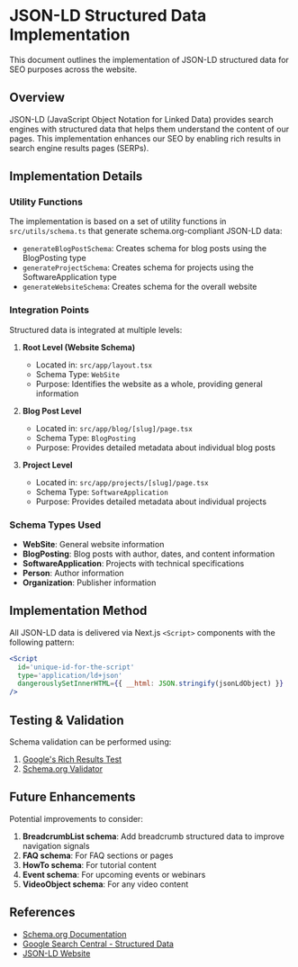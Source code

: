 # JSON-LD Structured Data Implementation

This document outlines the implementation of JSON-LD structured data for SEO purposes across the website.

## Overview

JSON-LD (JavaScript Object Notation for Linked Data) provides search engines with structured data that helps them understand the content of our pages. This implementation enhances our SEO by enabling rich results in search engine results pages (SERPs).

## Implementation Details

### Utility Functions

The implementation is based on a set of utility functions in `src/utils/schema.ts` that generate schema.org-compliant JSON-LD data:

- `generateBlogPostSchema`: Creates schema for blog posts using the BlogPosting type
- `generateProjectSchema`: Creates schema for projects using the SoftwareApplication type
- `generateWebsiteSchema`: Creates schema for the overall website

### Integration Points

Structured data is integrated at multiple levels:

1. **Root Level (Website Schema)**

   - Located in: `src/app/layout.tsx`
   - Schema Type: `WebSite`
   - Purpose: Identifies the website as a whole, providing general information

2. **Blog Post Level**

   - Located in: `src/app/blog/[slug]/page.tsx`
   - Schema Type: `BlogPosting`
   - Purpose: Provides detailed metadata about individual blog posts

3. **Project Level**
   - Located in: `src/app/projects/[slug]/page.tsx`
   - Schema Type: `SoftwareApplication`
   - Purpose: Provides detailed metadata about individual projects

### Schema Types Used

- **WebSite**: General website information
- **BlogPosting**: Blog posts with author, dates, and content information
- **SoftwareApplication**: Projects with technical specifications
- **Person**: Author information
- **Organization**: Publisher information

## Implementation Method

All JSON-LD data is delivered via Next.js `<Script>` components with the following pattern:

```jsx
<Script
  id='unique-id-for-the-script'
  type='application/ld+json'
  dangerouslySetInnerHTML={{ __html: JSON.stringify(jsonLdObject) }}
/>
```

## Testing & Validation

Schema validation can be performed using:

1. [Google's Rich Results Test](https://search.google.com/test/rich-results)
2. [Schema.org Validator](https://validator.schema.org/)

## Future Enhancements

Potential improvements to consider:

1. **BreadcrumbList schema**: Add breadcrumb structured data to improve navigation signals
2. **FAQ schema**: For FAQ sections or pages
3. **HowTo schema**: For tutorial content
4. **Event schema**: For upcoming events or webinars
5. **VideoObject schema**: For any video content

## References

- [Schema.org Documentation](https://schema.org/docs/schemas.html)
- [Google Search Central - Structured Data](https://developers.google.com/search/docs/advanced/structured-data/intro-structured-data)
- [JSON-LD Website](https://json-ld.org/)
